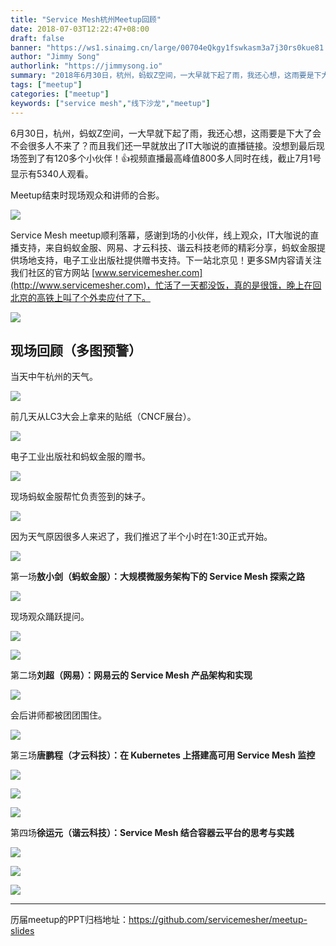 ```yaml
---
title: "Service Mesh杭州Meetup回顾"
date: 2018-07-03T12:22:47+08:00
draft: false
banner: "https://ws1.sinaimg.cn/large/00704eQkgy1fswkasm3a7j30rs0kue81.jpg"
author: "Jimmy Song"
authorlink: "https://jimmysong.io"
summary: "2018年6月30日，杭州，蚂蚁Z空间，一大早就下起了雨，我还心想，这雨要是下大了会不会很多人不来了？而且我们还一早就放出了IT大咖说的直播链接。没想到最后现场签到了有120多个小伙伴！视频直播最高峰值800多人同时在线，截止7月1号显示有5340人观看。"
tags: ["meetup"]
categories: ["meetup"]
keywords: ["service mesh","线下沙龙","meetup"]
---
```


6月30日，杭州，蚂蚁Z空间，一大早就下起了雨，我还心想，这雨要是下大了会不会很多人不来了？而且我们还一早就放出了IT大咖说的直播链接。没想到最后现场签到了有120多个小伙伴！👍视频直播最高峰值800多人同时在线，截止7月1号显示有5340人观看。

Meetup结束时现场观众和讲师的合影。

![](https://ws1.sinaimg.cn/large/00704eQkgy1fsuaql8gjaj318w0u0qv6.jpg)

Service Mesh meetup顺利落幕，感谢到场的小伙伴，线上观众，IT大咖说的直播支持，来自蚂蚁金服、网易、才云科技、谐云科技老师的精彩分享，蚂蚁金服提供场地支持，电子工业出版社提供赠书支持。下一站北京见！更多SM内容请关注我们社区的官方网站 [www.servicemesher.com](http://www.servicemesher.com)，忙活了一天都没饭，真的是很饿，晚上在回北京的高铁上叫了个外卖应付了下。

![](https://ws1.sinaimg.cn/large/00704eQkgy1fsuamb3iufj31y011atx2.jpg)

## 现场回顾（多图预警）

当天中午杭州的天气。

![](https://ws1.sinaimg.cn/large/00704eQkgy1fsub06sja0j30xc0p0npd.jpg)

前几天从LC3大会上拿来的贴纸（CNCF展台）。

![](https://ws1.sinaimg.cn/large/00704eQkgy1fsuaue4vfxj30xc0p0b29.jpg)

电子工业出版社和蚂蚁金服的赠书。

![](https://ws1.sinaimg.cn/large/00704eQkgy1fsuav3vujnj318w0u0npd.jpg)

现场蚂蚁金服帮忙负责签到的妹子。

![](https://ws1.sinaimg.cn/large/00704eQkgy1fsuavtu3d3j318w0u01ky.jpg)

因为天气原因很多人来迟了，我们推迟了半个小时在1:30正式开始。

![](https://ws1.sinaimg.cn/large/00704eQkgy1fsuaww0pkjj318w0u0hdu.jpg)

第一场**敖小剑（蚂蚁金服）：大规模微服务架构下的 Service Mesh 探索之路**

![](https://ws1.sinaimg.cn/large/00704eQkgy1fsuaxqxvyoj318w0u0b2a.jpg)

现场观众踊跃提问。

![](https://ws1.sinaimg.cn/large/00704eQkgy1fsuaz8hfxfj318w0u07wi.jpg)

![](https://ws1.sinaimg.cn/large/00704eQkgy1fsub6g8csej318w0u0npd.jpg)

第二场**刘超（网易）：网易云的 Service Mesh 产品架构和实现**

![](https://ws1.sinaimg.cn/large/00704eQkgy1fsub2vn95vj318w0u0npd.jpg)

会后讲师都被团团围住。

![](https://ws1.sinaimg.cn/large/00704eQkgy1fsub2eyzpqj318w0u0x6p.jpg)

第三场**唐鹏程（才云科技）：在 Kubernetes 上搭建高可用 Service Mesh 监控**

![](https://ws1.sinaimg.cn/large/00704eQkgy1fsub3q7jooj318w0u0b2a.jpg)

![](https://ws1.sinaimg.cn/large/00704eQkgy1fsub5atdsvj318w0u0x6p.jpg)

![](https://ws1.sinaimg.cn/large/00704eQkgy1fsub611rakj318w0u0u0x.jpg)

第四场**徐运元（谐云科技）：Service Mesh 结合容器云平台的思考与实践**

![](https://ws1.sinaimg.cn/large/00704eQkgy1fsub5os3jnj318w0u0e81.jpg)

![](https://ws1.sinaimg.cn/large/00704eQkgy1fsub5t5yk2j318w0u0u0x.jpg)

![](https://ws1.sinaimg.cn/large/00704eQkgy1fsub6sjm96j318w0u0b2a.jpg)

------

历届meetup的PPT归档地址：https://github.com/servicemesher/meetup-slides